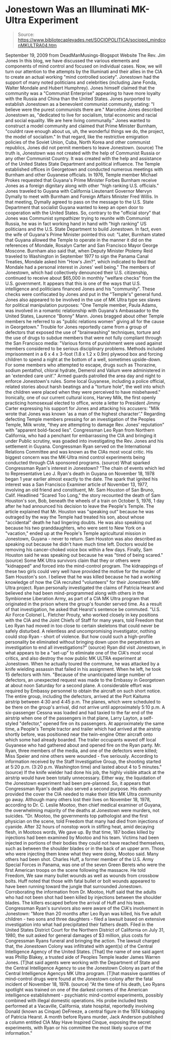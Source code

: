 # Jonestown Was an Illuminati MK-Ultra Experiment

> Source: https://www.bibliotecapleyades.net/SOCIOPOLITICA/sociopol_mindconMKULTRA04.htm

September 19, 2009
from
DeadManMusings-Blogspot Website
The Rev. Jim Jones
In this blog, we have discussed the various
elements and components of mind control and focused on individual cases.
Now, we will turn our attention to the attempts by
the Illuminati and their allies in the
CIA to create an actual working "mind controlled society".
Jonestown had the support of
many noted politicians and celebrities
(including Jane Fonda, Walter Mondale and Hubert Humphrey). Jones himself
claimed that the community was a "Communist Enterprise" appearing to have
more loyalty with the Russia and China than the United States.
Jones purported to establish Jonestown as a
benevolent communist community, stating:
"I believe were the purest communists
there are."
Marceline Jones described Jonestown as,
"dedicated to live for socialism, total
economic and racial and social equality. We are here living
communally."
Jones wanted to construct a model community
and claimed that Prime Minister Burnham,
"couldnt rave enough about us, uh, the
wonderful things we do, the project, the model of socialism."
In that regard, like the restrictive
emigration policies of the Soviet Union, Cuba, North Korea and other
communist republics, Jones did not permit members to leave Jonestown. (source)
The truth is, Jonestown was not created with the
help of Communist Russia or any other Communist Country.
It was created with the help and assistance of
the United States State Department and political influence.
The Temple established offices in Georgetown
and conducted numerous meetings with Burnham and other Guyanese
officials. In 1976, Temple member Michael Prokes requested that
Guyana's Prime Minister Forbes Burnham receive Jones as a foreign
dignitary along with other "high ranking U.S. officials."
Jones traveled to Guyana with California
Lieutenant Governor Mervyn Dymally to meet with Burnham and
Foreign Affairs Minister Fred Willis. In that meeting, Dymally
agreed to pass on the message to the U.S. State Department that
socialist Guyana wanted to keep an open door to cooperation with the
United States.
So, contrary to the "official story" that
Jones was Communist sympathizer trying to reunite with Communist Russia,
he was in fact working hand in hand with "high ranking" US politicians and
the U.S. State Department to build Jonestown.
In fact, even the wife of Guyana's Prime
Minister pointed this out:
"Later, Burnham stated that Guyana allowed
the Temple to operate in the manner it did on the references of Mondale,
Rosalyn Carter and San Francisco Mayor George Moscone.
Burnham also said that, when Deputy Minister
Ptolemy Reid traveled to Washington in September 1977 to sign the Panama
Canal Treaties, Mondale asked him "How's Jim?", which indicated to Reid
that Mondale had a personal interest in Jones' well being."
The members of Jonestown, which had collectively
denounced their U.S. citizenship, continued to receive about $65,000 in
monthly "welfare checks" from the U.S. government.
It appears that this is one of the ways that
U.S. intelligence and politicians financed Jones and his "community". These
checks were confiscated by Jones and put in the "Temple's" general fund.
Jones also appeared to be involved in the use of
MK Ultra type sex slaves for political manipulation purposes:
"One Temple member, Paula Adams, was
involved in a romantic relationship with Guyana's Ambassador to the
United States, Laurence "Bonny" Mann. Jones bragged about other Temple
members he referred to as "public relations women" giving all for the
cause in Georgetown."
Trouble for Jones reportedly came from a group
of defectors that exposed the use of "brainwashing" techniques, torture and
the use of drugs to subdue members that were not fully compliant through the
San Francisco media:
"Various forms of punishment were used
against members considered to be serious disciplinary problems. Methods
included imprisonment in a 6 x 4 x 3-foot (1.8 x 1.2 x 0.9m) plywood box
and forcing children to spend a night at the bottom of a well, sometimes
upside-down. For some members who attempted to escape, drugs such as
Thorazine, sodium pentathol, chloral hydrate, Demerol and Valium were
administered in an 'extended care unit'."
Armed guards patrolled the area day and night to
enforce Jonestown's rules. Some local Guyanese, including a police official,
related stories about harsh beatings and a "torture hole", the well into
which the children were placed when they were perceived to have misbehaved."
Ironically, one of our current cultural icons, Harvey Milk, the first
openly practicing homosexual elected to office, wrote a letter to President
Jimmy Carter expressing his support for Jones and attacking his accusers:
"Milk wrote that Jones was known 'as a man
of the highest character'."
Regarding defecting Temple members pressing for
an investigation of the Peoples Temple, Milk wrote,
"they are attempting to damage Rev. Jones'
reputation" with "apparent bold-faced lies".
Congressman Leo Ryan from Northern
California, who had a penchant for embarrassing the CIA and bringing it
under Public scrutiny, was goaded into investigating the Rev. Jones and his
settlement in Guyana.
Congressman Ryan served on the International
Relations Committee and was known as the CIAs most vocal critic. His
biggest concern was the MK-Ultra mind control experiments being
conducted through CIA sponsored programs. (source)
What sparked Congressman Ryan's interest in Jonestown?
"The chain of events which led to
Representative Leo J. Ryan's death in Guyana on November 18, 1978 began
1 year earlier almost exactly to the date.
The spark that ignited his interest was a
San Francisco Examiner article of November 13, 1977, involving an old
friend and constituent, Mr. Sam Houston of San Bruno, Calif. Headlined
"Scared Too Long," the story recounted the death of Sam Houston's son,
Bob, beneath the wheels of a train on October 5, 1976, 1 day after he
had announced his decision to leave the People's Temple.
The article explained that Mr. Houston was
"speaking out" because he was outraged by the way the Temple had treated
his son, about whose "accidental" death he had lingering doubts.
He was also speaking out because his two
granddaughters, who were sent to New York on a "vacation," ended up at
the People's Temple agricultural mission in Jonestown, Guyana - never to
return. Sam Houston was also described as speaking out because he didn't
have much time left.
Doctors would be removing his cancer-choked
voice box within a few days. Finally, Sam Houston said he was speaking
out because he was "tired of being scared." (source)
Some MK Ultra survivors claim that they
or others were "kidnapped" and forced into the mind-control program.
The kidnappings of these two girls could very
well have provided the motive for the murder of Sam Houston's son. I believe
that he was killed because he had a working knowledge of how the CIA
recruited "volunteers" for their Jonestown MK-Ultra project.
Ryan personally investigated the claims of
Patricia Hearst and believed she had
been mind-programmed along with others in the Symbionese Liberation Army,
as part of a CIA MK Ultra program that originated in the prison where
the group's founder served time.
As a result of that investigation, he asked that
Hearst's sentence be commuted.
"U.S. Air Force Colonel L. Fletcher Prouty,
who worked closely in key positions with the CIA and the Joint Chiefs of
Staff for many years, told Freedom that Leo Ryan had moved in too close
to certain skeletons that could never be safely disturbed.
A relentless and uncompromising
investigator, nothing could stop Ryan - short of violence. But how could
such a high-profile personality be eliminated without bringing down upon
the perpetrators an investigation to end all investigations?" (source)
Ryan did visit Jonestown, in what appears to be
a "set-up" to eliminate one of the CIA's most vocal critics, and also
destroy the now public MK ULTRA experiment at Jonestown.
When he actually toured the commune, he was
attacked by a knife wielding assassin that failed in his assignment.
When he left, he took 15 defectors with him.
"Because of the unanticipated large number
of defectors, an unexpected request was made to the Embassy in
Georgetown at about noon Saturday for a second plane. A considerable
effort was required by Embassy personnel to obtain the aircraft on such
short notice.
The entire group, including the defectors, arrived at the Port Kaituma
airstrip between 4:30 and 4:45 p.m. The planes, which were scheduled to
be there on the group's arrival, did not arrive until approximately 5:10
p.m. A six-passenger Cessna was loaded and had taxied to the far end of
the airstrip when one of the passengers in that plane, Larry Layton, a
self-styled "defector," opened fire on its passengers.
At approximately the same time, a People's
Temple tractor and trailer which had arrived at the airstrip shortly
before, was positioned near the twin-engine Otter aircraft onto which
some had already boarded. The trailer occupants waved off local Guyanese
who had gathered about and opened fire on the Ryan party. Mr. Ryan,
three members of the media, and one of the defectors were killed; Miss
Speier and nine others were wounded - five seriously.
According to information received by the
Staff Investigative Group, the shooting started at 5:20 p.m. (3:20
p.m. Washington time) and lasted about 4 to 5 minutes." (source)
If the knife wielder had done his job, the
highly visible attack at the airstrip would have been totally unnecessary.
Either way, the liquidation of the Jonestown
experiment had been pre-planned. So, it appears that Congressman Ryan's
death also served a second purpose. His death provided the cover the CIA
needed to make their little MK Ultra community go away.
Although many others lost their lives on November 18, 1978, according to Dr.
C. Leslie Mootoo, then chief medical examiner of Guyana, the
overwhelming majority of the deaths at Jonestown were murders, not suicides.
"Dr. Mootoo, the governments top
pathologist and the first physician on the scene, told Freedom that many
had died from injections of cyanide. After 32 hours of nonstop work in
stifling heat, amid decaying flesh, in Mootoos words, We gave up.
By that time, 187 bodies killed by
injections had been examined by Mootoo and his team. Victims had been
injected in portions of their bodies they could not have reached
themselves, such as between the shoulder blades or in the back of an
upper arm.
Those who were injecting them knew what
they were doing, Mootoo said.
Many others had been shot. Charles Huff,
a former member of the U.S. Army Special Forces in Panama, was one of
the seven Green Berets who were the first American troops on the scene
following the massacre.
He told Freedom,
We saw many bullet wounds as well as
wounds from crossbow bolts.
Huff noted that those with fatal bullet or
bolt wounds appeared to have been running toward the jungle that
surrounded Jonestown.
Corroborating the information from Dr.
Mootoo, Huff said that the adults who had not been shot had been killed
by injections between the shoulder blades. The killers escaped before
the arrival of Huff and his team.
Congressman Ryan's survivors also were aware of
the CIA's involvement in Jonestown:
"More than 20 months after Leo Ryan was
killed, his five adult children - two sons and three daughters - filed a
lawsuit based on extensive investigation into what had precipitated
their fathers death.
Filed in the United States District Court for the Northern District of
California on July 31, 1980, the suit asked for general damages of $3
million, plus costs for Congressman Ryans funeral and bringing the
action.
The lawsuit charged that,
the Jonestown Colony was infiltrated
with agent(s) of the Central Intelligence Agency of the United
States.
[That] the name of one said agent was Phillip Blakey, a trusted
aide of Peoples Temple leader James Warren Jones.
[T]hat said agents were working with the Department of State and
the Central Intelligence Agency to use the Jonestown Colony as part
of the Central Intelligence Agencys MK Ultra program.
[T]hat massive quantities of mind-control drugs were found at the
Jonestown colony after the fatal incident of November 18, 1978. (source)
"At the time of his death, Leo Ryans
spotlight was trained on one of the darkest corners of the American
intelligence establishment - psychiatric mind-control experiments,
possibly combined with illegal domestic operations.
His probe included tests performed at a
Vacaville, California, state hospital, reportedly involving Donald
(known as Cinque) DeFreeze, a central figure in the 1974
kidnapping of Patricia Hearst.
A month before Ryans murder, Jack
Anderson published a column entitled CIA May Have Inspired Cinque,
exposing the secret experiments, with Ryan or his committee the most
likely source of the information."
